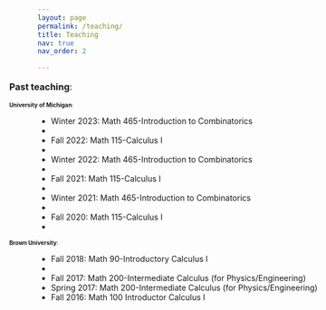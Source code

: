 ```yaml
---
layout: page
permalink: /teaching/
title: Teaching
nav: true
nav_order: 2

---
```

<p style="margin-left: -50px; font-size:16px;"><b>Past teaching</b>:</p>
<p style="margin-left: -50px; font-size:10px;"><b>University of Michigan</b>:</p>
<ul>
<li> Winter 2023: Math 465-Introduction to Combinatorics<li>
<li> Fall 2022: Math 115-Calculus I <li>
<li> Winter 2022: Math 465-Introduction to Combinatorics<li>
<li> Fall 2021: Math 115-Calculus I <li>
<li> Winter 2021: Math 465-Introduction to Combinatorics<li>
<li> Fall 2020: Math 115-Calculus I <li>
</ul> 
<p style="margin-left: -50px; font-size:10px;"><b>Brown University</b>:</p>
<ul>
<li> Fall 2018: Math 90-Introductory Calculus I <li>
<li> Fall 2017: Math 200-Intermediate Calculus (for Physics/Engineering) </li>
  <li> Spring 2017: Math 200-Intermediate Calculus (for Physics/Engineering) </li>
  <li> Fall 2016: Math 100 Introductor Calculus I </li>
</ul>  